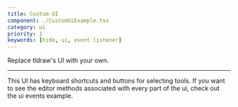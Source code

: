 ```yaml
---
title: Custom UI
component: ./CustomUiExample.tsx
category: ui
priority: 1
keywords: [hide, ui, event listener]
---
```


Replace tldraw's UI with your own.

---

This UI has keyboard shortcuts and buttons for selecting tools. If you want to see the editor methods associated with every part of the ui, check out the ui events example.
